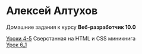 # Алексей Алтухов
Домашние задания к курсу **Веб-разработчик 10.0**

[Уроки 4-5](https://alexeyaltukhov.github.io/Lesson_4-5/ "MiniCoffeeBook") Сверстанная на HTML и CSS миникнига  
[Урок 6_1](https://alexeyaltukhov.github.io/Lesson_6_1/ "MiniCoffeeBook")
